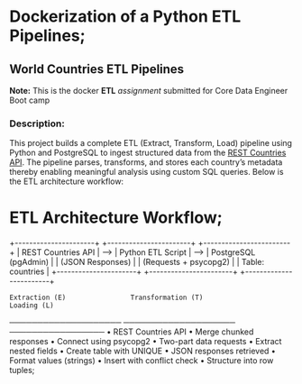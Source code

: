 # Dockerization of a Python ETL Pipelines;
## World Countries ETL Pipelines

**Note:** This is the docker **ETL** *assignment* submitted for Core Data Engineer Boot camp

### Description:
This project builds a complete ETL (Extract, Transform, Load) pipeline using Python and PostgreSQL to ingest structured data from the [REST Countries API](https://restcountries.com/). The pipeline parses, transforms, and stores each country’s metadata thereby enabling meaningful analysis using custom SQL queries. Below is the ETL architecture workflow:

# ETL Architecture Workflow;
+----------------------+       +-----------------------+       +------------------------+
|   REST Countries API |  -->  | Python ETL Script     |  -->  | PostgreSQL (pgAdmin)   |
|   (JSON Responses)   |       | (Requests + psycopg2) |       |   Table: countries     |
+----------------------+       +-----------------------+       +------------------------+

    Extraction (E)                Transformation (T)                  Loading (L)    
────────────────────            ────────────────────                ─────────────────
• REST Countries API            • Merge chunked responses     • Connect using psycopg2 
• Two-part data requests        • Extract nested fields       • Create table with UNIQUE
• JSON responses retrieved      • Format values (strings)     • Insert with conflict check
                                • Structure into row tuples;




